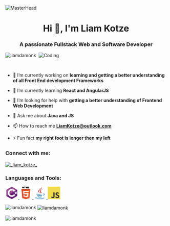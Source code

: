 ![MasterHead](https://mir-s3-cdn-cf.behance.net/project_modules/max_1200/54b6c068097599.5b50bca476b9b.gif)
<h1 align="center">Hi 👋, I'm Liam Kotze</h1>
<h3 align="center">A passionate Fullstack Web and Software Developer</h3>
<img align="right" alt="Coding" Width="400" src="https://cdn.dribbble.com/users/1162077/screenshots/3848914/programmer.gif">

<p align="left"> <img src="https://komarev.com/ghpvc/?username=liamdamonk&label=Profile%20views&color=0e75b6&style=flat" alt="liamdamonk" /> </p>

<p align="left"> <a href="https://twitter.com/" target="blank"><img src="https://img.shields.io/twitter/follow/?logo=twitter&style=for-the-badge" alt="" /></a> </p>

- 🔭 I’m currently working on **learning and getting a better understanding of all Front End development Frameworks**

- 🌱 I’m currently learning **React and AngularJS**

- 🤝 I’m looking for help with **getting a better understanding of Frontend Web Development**

- 💬 Ask me about **Java and JS**

- 📫 How to reach me **LiamKotze@outlook.com**

- ⚡ Fun fact **my right foot is longer then my left**

<h3 align="left">Connect with me:</h3>
<p align="left">
<a href="https://instagram.com/_liam_kotze_" target="blank"><img align="center" src="https://raw.githubusercontent.com/rahuldkjain/github-profile-readme-generator/master/src/images/icons/Social/instagram.svg" alt="_liam_kotze_" height="30" width="40" /></a>
</p>

<h3 align="left">Languages and Tools:</h3>
<p align="left"> <a href="https://www.w3schools.com/cs/" target="_blank" rel="noreferrer"> <img src="https://raw.githubusercontent.com/devicons/devicon/master/icons/csharp/csharp-original.svg" alt="csharp" width="40" height="40"/> </a> <a href="https://www.w3.org/html/" target="_blank" rel="noreferrer"> <img src="https://raw.githubusercontent.com/devicons/devicon/master/icons/html5/html5-original-wordmark.svg" alt="html5" width="40" height="40"/> </a> <a href="https://www.java.com" target="_blank" rel="noreferrer"> <img src="https://raw.githubusercontent.com/devicons/devicon/master/icons/java/java-original.svg" alt="java" width="40" height="40"/> </a> <a href="https://developer.mozilla.org/en-US/docs/Web/JavaScript" target="_blank" rel="noreferrer"> <img src="https://raw.githubusercontent.com/devicons/devicon/master/icons/javascript/javascript-original.svg" alt="javascript" width="40" height="40"/> </a> </p>

<p><img align="left" src="https://github-readme-stats.vercel.app/api/top-langs?username=liamdamonk&show_icons=true&locale=en&layout=compact" alt="liamdamonk" /></p>

<p>&nbsp;<img align="center" src="https://github-readme-stats.vercel.app/api?username=liamdamonk&show_icons=true&locale=en" alt="liamdamonk" /></p>

<p><img align="center" src="https://github-readme-streak-stats.herokuapp.com/?user=liamdamonk&" alt="liamdamonk" /></p>
